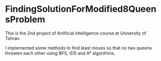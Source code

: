 # FindingSolutionForModified8QueensProblem

This is the 2nd project of Artificial Intelligence course at University of Tehran.

I implemented some methods to find least moves so that no two queens threaten each other using BFS, IDS and A* algorithms.